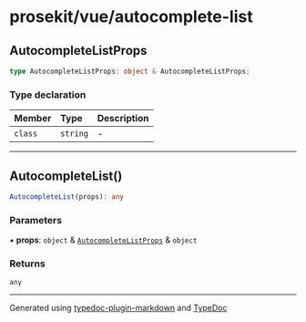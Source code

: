 # prosekit/vue/autocomplete-list

<a id="autocompletelistprops" name="autocompletelistprops"></a>

## AutocompleteListProps

```ts
type AutocompleteListProps: object & AutocompleteListProps;
```

### Type declaration

| Member | Type | Description |
| :------ | :------ | :------ |
| `class` | `string` | - |

***

<a id="autocompletelist" name="autocompletelist"></a>

## AutocompleteList()

```ts
AutocompleteList(props): any
```

### Parameters

▪ **props**: `object` & [`AutocompleteListProps`](../lit/autocomplete-list.md#autocompletelistprops) & `object`

### Returns

`any`

***

Generated using [typedoc-plugin-markdown](https://www.npmjs.com/package/typedoc-plugin-markdown) and [TypeDoc](https://typedoc.org/)
